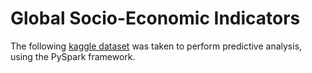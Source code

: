 # Global Socio-Economic Indicators

The following [kaggle dataset](https://www.kaggle.com/datasets/toriqulstu/global-socio-economic-and-environmental-indicators/data) was taken to perform predictive analysis, using the PySpark framework.
